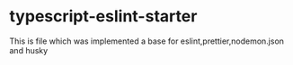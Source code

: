 # typescript-eslint-starter
This is file which was implemented a base for eslint,prettier,nodemon.json and husky  
